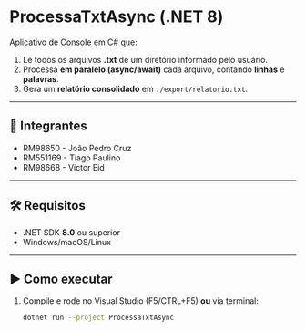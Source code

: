 # ProcessaTxtAsync (.NET 8)

Aplicativo de Console em C# que:
1. Lê todos os arquivos **.txt** de um diretório informado pelo usuário.  
2. Processa **em paralelo (async/await)** cada arquivo, contando **linhas** e **palavras**.  
3. Gera um **relatório consolidado** em `./export/relatorio.txt`.

---

## 👥 Integrantes
- RM98650 - João Pedro Cruz  
- RM551169 - Tiago Paulino  
- RM98668 - Victor Eid  

---

## 🛠 Requisitos
- .NET SDK **8.0** ou superior
- Windows/macOS/Linux

---

## ▶️ Como executar

1. Compile e rode no Visual Studio (F5/CTRL+F5) **ou** via terminal:
   ```bash
   dotnet run --project ProcessaTxtAsync
